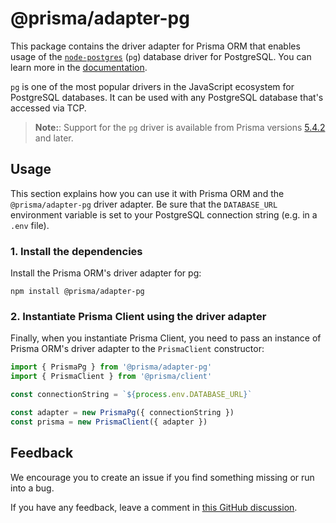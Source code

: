 # @prisma/adapter-pg

This package contains the driver adapter for Prisma ORM that enables usage of the [`node-postgres`](https://node-postgres.com/) (`pg`) database driver for PostgreSQL. You can learn more in the [documentation](https://pris.ly/d/adapter-pg).

`pg` is one of the most popular drivers in the JavaScript ecosystem for PostgreSQL databases. It can be used with any PostgreSQL database that's accessed via TCP.

> **Note:**: Support for the `pg` driver is available from Prisma versions [5.4.2](https://github.com/prisma/prisma/releases/tag/5.4.2) and later.

## Usage

This section explains how you can use it with Prisma ORM and the `@prisma/adapter-pg` driver adapter. Be sure that the `DATABASE_URL` environment variable is set to your PostgreSQL connection string (e.g. in a `.env` file).

### 1. Install the dependencies

Install the Prisma ORM's driver adapter for pg:

```
npm install @prisma/adapter-pg
```

### 2. Instantiate Prisma Client using the driver adapter

Finally, when you instantiate Prisma Client, you need to pass an instance of Prisma ORM's driver adapter to the `PrismaClient` constructor:

```ts
import { PrismaPg } from '@prisma/adapter-pg'
import { PrismaClient } from '@prisma/client'

const connectionString = `${process.env.DATABASE_URL}`

const adapter = new PrismaPg({ connectionString })
const prisma = new PrismaClient({ adapter })
```

## Feedback

We encourage you to create an issue if you find something missing or run into a bug.

If you have any feedback, leave a comment in [this GitHub discussion](https://github.com/prisma/prisma/discussions/22899).
